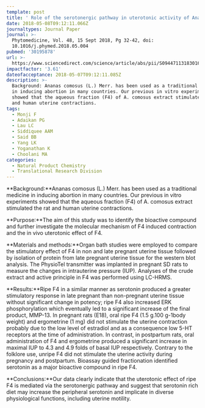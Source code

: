 ```yaml
---
template: post
title: ' Role of the serotonergic pathway in uterotonic activity of Ananas comosus (L.) Merr. - An in vitro and in vivo study'
date: 2018-05-08T09:12:11.066Z
journaltypes: Journal Paper
journal: >-
  Phytomedicine, Vol. 48, 15 Sept 2018, Pg 32-42, doi:
  10.1016/j.phymed.2018.05.004
pubmed: '30195878'
url: >-
  https://www.sciencedirect.com/science/article/abs/pii/S0944711318301673?via%3Dihub
impactfactor: '3.61'
dateofacceptance: 2018-05-07T09:12:11.085Z
description: >-
  Background: Ananas comosus (L.) Merr. has been used as a traditional medicine
  in inducing abortion in many countries. Our previous in vitro experiments
  showed that the aqueous fraction (F4) of A. comosus extract stimulated the rat
  and human uterine contractions.
tags:
  - Monji F
  - Adaikan PG
  - Lau LC
  - Siddiquee AAM
  - Said BB
  - Yang LK
  - Yoganathan K
  - Choolani MA
categories:
  - Natural Product Chemistry
  - Translational Research Division
---
```

<!--StartFragment-->

**Background:**Ananas comosus (L.) Merr. has been used as a traditional medicine in inducing abortion in many countries. Our previous in vitro experiments showed that the aqueous fraction (F4) of A. comosus extract stimulated the rat and human uterine contractions.

**Purpose:**The aim of this study was to identify the bioactive compound and further investigate the molecular mechanism of F4 induced contraction and the in vivo uterotonic effect of F4.

**Materials and methods:**Organ bath studies were employed to compare the stimulatory effect of F4 in non and late pregnant uterine tissue followed by isolation of protein from late pregnant uterine tissue for the western blot analysis. The PhysioTel transmitter was implanted in pregnant SD rats to measure the changes in intrauterine pressure (IUP). Analyses of the crude extract and active principle in F4 was performed using LC-HRMS.

**Results:**Ripe F4 in a similar manner as serotonin produced a greater stimulatory response in late pregnant than non-pregnant uterine tissue without significant change in potency; ripe F4 also increased ERK phosphorylation which eventually led to a significant increase of the final product, MMP-13. In pregnant rats (E18), oral ripe F4 (1.5 g.100 g-1body weight) and ergometrine (1 mg) did not stimulate the uterine contraction probably due to the low level of estradiol and as a consequence low 5-HT receptors at the time of administration. In contrast, in postpartum rats, oral administration of F4 and ergometrine produced a significant increase in maximal IUP to 4.3 and 4.9 folds of basal IUP respectively. Contrary to the folklore use, unripe F4 did not stimulate the uterine activity during pregnancy and postpartum. Bioassay guided fractionation identified serotonin as a major bioactive compound in ripe F4.

**Conclusions:**Our data clearly indicate that the uterotonic effect of ripe F4 is mediated via the serotonergic pathway and suggest that serotonin rich diet may increase the peripheral serotonin and implicate in diverse physiological functions, including uterine motility.

<!--EndFragment-->
